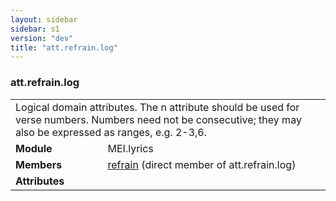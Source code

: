 ```yaml
---
layout: sidebar
sidebar: s1
version: "dev"
title: "att.refrain.log"
---
```

<div class="classSpec att">
   <h3 id="att.refrain.log">att.refrain.log</h3>
   <table class="wovenodd">
      <tr>
         <td colspan="2" class="wovenodd-col2">Logical domain attributes. The n attribute should be used for verse numbers. Numbers
            need
            not be consecutive; they may also be expressed as ranges, e.g. 2-3,6.
         </td>
      </tr>
      <tr>
         <td class="wovenodd-col1"><strong>Module</strong></td>
         <td class="wovenodd-col2">MEI.lyrics</td>
      </tr>
      <tr>
         <td class="wovenodd-col1"><strong>Members</strong></td>
         <td class="wovenodd-col2">
            <div class="parent">
               <div><a class="link_odd_elementSpec" href="{{ site.baseurl }}/{{ page.version }}/elements/refrain.html">refrain</a> (direct member of att.refrain.log)
               </div>
            </div>
         </td>
      </tr>
      <tr>
         <td class="wovenodd-col1"><strong>Attributes</strong></td>
         <td class="wovenodd-col2"></td>
      </tr>
   </table>
</div>